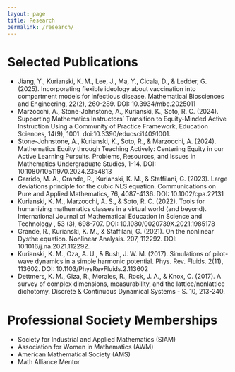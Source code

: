 ```yaml
---
layout: page
title: Research
permalink: /research/
---
```


# Selected Publications

- Jiang, Y., Kurianski, K. M., Lee, J., Ma, Y., Cicala, D., & Ledder, G. (2025). Incorporating flexible ideology about vaccination into compartment models for infectious disease. Mathematical Biosciences and Engineering, 22(2), 260-289. DOI: 10.3934/mbe.2025011
- Marzocchi, A., Stone-Johnstone, A., Kurianski, K., Soto, R. C. (2024). Supporting Mathematics Instructors’ Transition to Equity-Minded Active Instruction Using a Community of Practice Framework, Education Sciences, 14(9), 1001. doi:10.3390/educsci14091001.
- Stone-Johnstone, A., Kurianski, K., Soto, R., & Marzocchi, A. (2024). Mathematics Equity through Teaching Actively: Centering Equity in our Active Learning Pursuits. Problems, Resources, and Issues in Mathematics Undergraduate Studies, 1-14. DOI: 10.1080/10511970.2024.2354813
- Garrido, M. A., Grande, R., Kurianski, K. M., & Staffilani, G. (2023). Large deviations principle for the cubic NLS equation. Communications on Pure and Applied Mathematics, 76, 4087-4136. DOI: 10.1002/cpa.22131
- Kurianski, K. M., Marzocchi, A. S., & Soto, R. C. (2022). Tools for humanizing mathematics classes in a virtual world (and beyond).  International Journal of Mathematical Education in Science and Technology ,  53 (3), 698-707. DOI: 10.1080/0020739X.2021.1985178
- Grande, R., Kurianski, K. M., & Staffilani, G. (2021). On the nonlinear Dysthe equation. Nonlinear Analysis. 207, 112292. DOI: 10.1016/j.na.2021.112292.
- Kurianski, K. M., Oza, A. U., & Bush, J. W. M. (2017). Simulations of pilot-wave dynamics in a simple harmonic potential. Phys. Rev. Fluids. 2(11), 113602. DOI: 10.1103/PhysRevFluids.2.113602
- Dettmers, K. M., Giza, R., Morales, R., Rock, J. A., & Knox, C. (2017). A survey of complex dimensions, measurability, and the lattice/nonlattice dichotomy. Discrete & Continuous Dynamical Systems - S. 10, 213-240.

# Professional Society Memberships
- Society for Industrial and Applied Mathematics (SIAM)
- Association for Women in Mathematics (AWM)
- American Mathematical Society (AMS)
- Math Alliance Mentor

